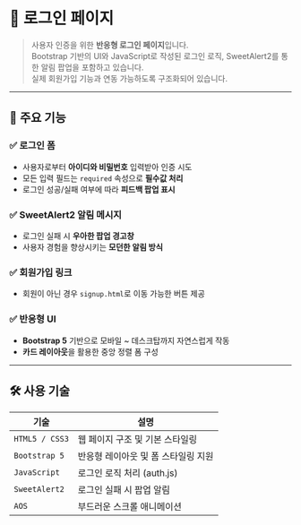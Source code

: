 # 🔐 로그인 페이지

> 사용자 인증을 위한 **반응형 로그인 페이지**입니다.  
> Bootstrap 기반의 UI와 JavaScript로 작성된 로그인 로직, SweetAlert2를 통한 알림 팝업을 포함하고 있습니다.  
> 실제 회원가입 기능과 연동 가능하도록 구조화되어 있습니다.

---


## 📌 주요 기능

### ✅ 로그인 폼
- 사용자로부터 **아이디와 비밀번호** 입력받아 인증 시도
- 모든 입력 필드는 `required` 속성으로 **필수값 처리**
- 로그인 성공/실패 여부에 따라 **피드백 팝업 표시**

### ✅ SweetAlert2 알림 메시지
- 로그인 실패 시 **우아한 팝업 경고창**
- 사용자 경험을 향상시키는 **모던한 알림 방식**

### ✅ 회원가입 링크
- 회원이 아닌 경우 `signup.html`로 이동 가능한 버튼 제공

### ✅ 반응형 UI
- **Bootstrap 5** 기반으로 모바일 ~ 데스크탑까지 자연스럽게 작동
- **카드 레이아웃**을 활용한 중앙 정렬 폼 구성

---

## 🛠️ 사용 기술

| 기술             | 설명                                    |
|------------------|-----------------------------------------|
| `HTML5 / CSS3`   | 웹 페이지 구조 및 기본 스타일링         |
| `Bootstrap 5`    | 반응형 레이아웃 및 폼 스타일링 지원     |
| `JavaScript`     | 로그인 로직 처리 (auth.js)              |
| `SweetAlert2`    | 로그인 실패 시 팝업 알림                |
| `AOS`            | 부드러운 스크롤 애니메이션              |


